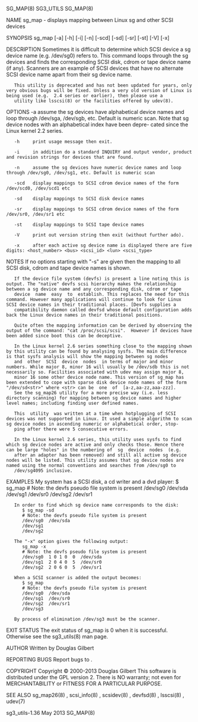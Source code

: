 SG_MAP(8)                                                                                         SG3_UTILS                                                                                         SG_MAP(8)



NAME
       sg_map - displays mapping between Linux sg and other SCSI devices

SYNOPSIS
       sg_map [-a] [-h] [-i] [-n] [-scd] [-sd] [-sr] [-st] [-V] [-x]

DESCRIPTION
       Sometimes  it  is  difficult to determine which SCSI device a sg device name (e.g. /dev/sg0) refers to. This command loops through the sg devices and finds the corresponding SCSI disk, cdrom or tape
       device name (if any). Scanners are an example of SCSI devices that have no alternate SCSI device name apart from their sg device name.

       This utility is deprecated and has not been updated for years, only very obvious bugs will be fixed. Unless a very old version of Linux is being used (e.g.  2.4 series or earlier), then please use a
       utility like lsscsi(8) or the facilities offered by udev(8).

OPTIONS
       -a     assume  the sg devices have alphabetical device names and loop through /dev/sga, /dev/sgb, etc. Default is numeric scan.  Note that sg device nodes with an alphabetical index have been depre-
              cated since the Linux kernel 2.2 series.

       -h     print usage message then exit.

       -i     in addition do a standard INQUIRY and output vendor, product and revision strings for devices that are found.

       -n     assume the sg devices have numeric device names and loop through /dev/sg0, /dev/sg1, etc. Default is numeric scan

       -scd   display mappings to SCSI cdrom device names of the form /dev/scd0, /dev/scd1 etc

       -sd    display mappings to SCSI disk device names

       -sr    display mappings to SCSI cdrom device names of the form /dev/sr0, /dev/sr1 etc

       -st    display mappings to SCSI tape device names

       -V     print out version string then exit (without further ado).

       -x     after each active sg device name is displayed there are five digits: <host_number> <bus> <scsi_id> <lun> <scsi_type>

NOTES
       If no options starting with "-s" are given then the mapping to all SCSI disk, cdrom and tape device names is shown.

       If the device file system (devfs) is present a line noting this is output. The "native" devfs scsi hierarchy makes the relationship between a sg device name and any corresponding disk, cdrom or tape
       device  name  easy  to  establish. This replaces the need for this command. However many applications will continue to look for Linux SCSI device names in their traditional places. [Devfs supplies a
       compatibility daemon called devfsd whose default configuration adds back the Linux device names in their traditional positions.

       Quite often the mapping information can be derived by observing the output of the command: "cat /proc/scsi/scsi".  However if devices have been added since boot this can be deceptive.

       In the Linux kernel 2.6 series something close to the mapping shown by this utility can be found by analysing sysfs. The main difference is that sysfs analysis will show the mapping between sg nodes
       and  other  SCSI  device  nodes  in terms of major and minor numbers. While major 8, minor 16 will usually be /dev/sdb this is not necessarily so. Facilities associated with udev may assign major 8,
       minor 16 some other device node name. This version of sg_map has been extended to cope with sparse disk device node names of the form "/dev/sd<str>" where <str> can be  one  of  [a-z,aa-zz,aaa-zzz].
       See the sg_map26 utility for a more precise way (i.e. less directory scanning) for mapping between sg device names and higher level names; including finding user defined names.

       This  utility  was written at a time when hotplugging of SCSI devices was not supported in Linux. It used a simple algorithm to scan sg device nodes in ascending numeric or alphabetical order, stop-
       ping after there were 5 consecutive errors.

       In the Linux kernel 2.6 series, this utility uses sysfs to find which sg device nodes are active and only checks those. Hence there can be large "holes" in the numbering of  sg  device  nodes  (e.g.
       after an adapter has been removed) and still all active sg device nodes will be listed. This utility assumes that sg device nodes are named using the normal conventions and searches from /dev/sg0 to
       /dev/sg4095 inclusive.

EXAMPLES
       My system has a SCSI disk, a cd writer and a dvd player:
          $ sg_map
          # Note: the devfs pseudo file system is present
          /dev/sg0  /dev/sda
          /dev/sg1  /dev/sr0
          /dev/sg2  /dev/sr1

       In order to find which sg device name corresponds to the disk:
          $ sg_map -sd
          # Note: the devfs pseudo file system is present
          /dev/sg0  /dev/sda
          /dev/sg1
          /dev/sg2

       The "-x" option gives the following output:
          sg_map -x
          # Note: the devfs pseudo file system is present
          /dev/sg0  1 0 1 0  0  /dev/sda
          /dev/sg1  2 0 4 0  5  /dev/sr0
          /dev/sg2  2 0 6 0  5  /dev/sr1

       When a SCSI scanner is added the output becomes:
          $ sg_map
          # Note: the devfs pseudo file system is present
          /dev/sg0  /dev/sda
          /dev/sg1  /dev/sr0
          /dev/sg2  /dev/sr1
          /dev/sg3

       By process of elimination /dev/sg3 must be the scanner.

EXIT STATUS
       The exit status of sg_map is 0 when it is successful. Otherwise see the sg3_utils(8) man page.

AUTHOR
       Written by Douglas Gilbert

REPORTING BUGS
       Report bugs to <dgilbert at interlog dot com>.

COPYRIGHT
       Copyright © 2000-2013 Douglas Gilbert
       This software is distributed under the GPL version 2. There is NO warranty; not even for MERCHANTABILITY or FITNESS FOR A PARTICULAR PURPOSE.

SEE ALSO
       sg_map26(8) , scsi_info(8) , scsidev(8) , devfsd(8) , lsscsi(8) , udev(7)



sg3_utils-1.36                                                                                     May 2013                                                                                         SG_MAP(8)
